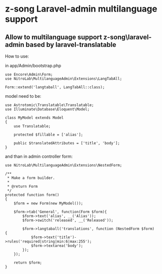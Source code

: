 # z-song Laravel-admin multilanguage support

## Allow to multilanguage support z-song\laravel-admin based by laravel-translatable

How to use:

in app/Admin/bootstrap.php

    use Encore\Admin\Form;
    use NitroLab\MultilanguageAdmin\Extensions\LangTabAll;
    
    Form::extend('langtaball', LangTabAll::class);
    
    
model need to be:

    use Astrotomic\Translatable\Translatable;
    use Illuminate\Database\Eloquent\Model;
    
    class MyModel extends Model
    {
        use Translatable;
    
        protected $fillable = ['alias'];
    
        public $translatedAttributes = ['title', 'body'];
    }

and than in admin controller form:

    use NitroLab\MultilanguageAdmin\Extensions\NestedForm;

    /**
     * Make a form builder.
     *
     * @return Form
     */
    protected function form()
    {
        $form = new Form(new MyModel());

        $form->tab('General', function(Form $form){
            $form->text('alias', __('Alias'));
            $form->switch('released', __('Released'));

            $form->langtaball('translations', function (NestedForm $form) {
                $form->text('title')->rules('required|string|min:6|max:255');
                $form->textarea('body');
            });
        });

        return $form;
    }
